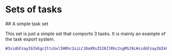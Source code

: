 # Sets of tasks

## A simple task set

This set is just a simple set that comports 3 tasks. It is mainly an example of the task export system.

```lua
W3sidGFzayI6IkEgc2ltcGxlIHRhc2siLCJ0aXRsZSI6IlRhc2sgMSJ9LHsidGFzayI6IkFuIG90aGVyIHNpbXBsZSB0YXNrIiwidGl0bGUiOiJUYXNrIDIifSx7InRhc2siOiJZZXQgYW4gb3RoZXIgdmVyeSBzaW1wbGUgdGFzayIsInRpdGxlIjoiVGFzayAzIn1d
```
